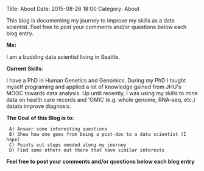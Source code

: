 Title: About
Date: 2015-08-26 18:00
Category: About

This blog is documenting my journey to improve my skills as a data scientist. 
Feel free to post your comments and/or questions below each blog entry. 

**Me:**

I am a budding data scientist living in Seattle.

**Current Skills:**

I have a PhD in Human Genetics and Genomics. During my PhD I taught myself programing and applied a lot of knowledge gained from JHU's MOOC towards data analysis. Up until recently, I was using my skills to mine data on health care records and 'OMIC (e.g. whole genome, RNA-seq, etc.) datato improve diagnosis.

**The Goal of this Blog is to:**
     	 
	 A) Answer some interesting questions 
	 B) Show how one goes from being a post-doc to a data scientist (I hope)
	 C) Points out steps needed along my journey
	 D) Find some others out there that have similar interests

















**Feel free to post your comments and/or questions below each blog entry**


